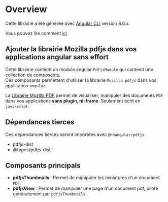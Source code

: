 # Overview
Cette librairie a été générée avec [Angular CLI](https://github.com/angular/angular-cli) version 8.0.x.

Vous pouvez lire comment [ici](https://angular.io/guide/creating-libraries)

## Ajouter la librairie Mozilla pdfjs dans vos applications angular sans effort

Cette librairie contient un module angular `PdfjsModule` qui contient une collection de composants.   
Ces composants permettent d'utiliser la librairie `Mozilla pdfjs` dans vos application `angular`.    

La [Librairie Mozilla PDF](https://mozilla.github.io/pdf.js/) permet de visualiser, manipuler des documents `PDF` dans vos applications __sans plugin, ni iframe__. Seulement écrit en `javascript`.



## Dépendances tierces

Ces dépendances tierces seront importées avec `@hhangular/pdfjs`

  - pdfjs-dist
  - @types/pdfjs-dist

## Composants principals

 - **pdfjsThumbnails** : Permet de manipuler les miniatures d'un document `PDF`.
 - **pdfjsView** : Permet de manipuler une page d'un document pdf, piloté généralement par `pdfjsThumbnails`.
